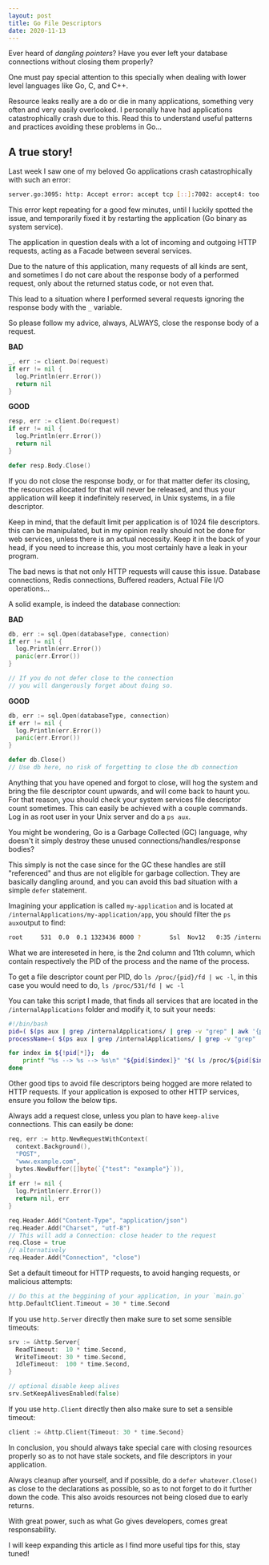 ```yaml
---
layout: post
title: Go File Descriptors
date: 2020-11-13
---
```


Ever heard of _dangling pointers_? Have you ever left your database connections without closing them properly?

One must pay special attention to this specially when dealing with lower level languages like Go, C, and C++.

Resource leaks really are a do or die in many applications, something very often and very easily overlooked. I personally have had applications catastrophically crash due to this. Read this to understand useful patterns and practices avoiding these problems in Go...

## A true story!

Last week I saw one of my beloved Go applications crash catastrophically with such an error:

```sh
server.go:3095: http: Accept error: accept tcp [::]:7002: accept4: too many open files; retrying in 5ms 
```
   

This error kept repeating for a good few minutes, until I luckily spotted the issue, and temporarily fixed it by restarting the application (Go binary as system service).

The application in question deals with a lot of incoming and outgoing HTTP requests, acting as a Facade between several services.

Due to the nature of this application, many requests of all kinds are sent, and sometimes I do not care about the response body of a performed request, only about the returned status code, or not even that.

This lead to a situation where I performed several requests ignoring the response body with the `_` variable.

So please follow my advice, always, ALWAYS, close the response body of a request.

**BAD**

```go
_, err := client.Do(request)
if err != nil {
  log.Println(err.Error())
  return nil
} 
```
    

**GOOD**

```go
resp, err := client.Do(request)
if err != nil {
  log.Println(err.Error())
  return nil
}

defer resp.Body.Close()
```

        
If you do not close the response body, or for that matter defer its closing, the resources allocated for that will never be released, and thus your application will keep it indefinitely reserved, in Unix systems, in a file descriptor.

Keep in mind, that the default limit per application is of 1024 file descriptors. this can be manipulated, but in my opinion really should not be done for web services, unless there is an actual necessity. Keep it in the back of your head, if you need to increase this, you most certainly have a leak in your program.

The bad news is that not only HTTP requests will cause this issue. Database connections, Redis connections, Buffered readers, Actual File I/O operations...

A solid example, is indeed the database connection:

**BAD**

```go
db, err := sql.Open(databaseType, connection)
if err != nil {
  log.Println(err.Error())
  panic(err.Error())
}

// If you do not defer close to the connection
// you will dangerously forget about doing so.
```

**GOOD**

```go
db, err := sql.Open(databaseType, connection)
if err != nil {
  log.Println(err.Error())
  panic(err.Error())
}

defer db.Close()
// Use db here, no risk of forgetting to close the db connection  
```  

Anything that you have opened and forgot to close, will hog the system and bring the file descriptor count upwards, and will come back to haunt you. For that reason, you should check your system services file descriptor count sometimes. This can easily be achieved with a couple commands. Log in as root user in your Unix server and do a `ps aux`.

You might be wondering, Go is a Garbage Collected (GC) language, why doesn't it simply destroy these unused connections/handles/response bodies?

This simply is not the case since for the GC these handles are still "referenced" and thus are not eligible for garbage collection. They are basically dangling around, and you can avoid this bad situation with a simple `defer` statement.

Imagining your application is called `my-application` and is located at `/internalApplications/my-application/app`, you should filter the `ps aux`output to find:

```sh
root     531  0.0  0.1 1323436 8000 ?        Ssl  Nov12   0:35 /internalApplications/my-application/app     
```

What we are intereseted in here, is the 2nd column and 11th column, which contain respectively the PID of the process and the name of the process.

To get a file descriptor count per PID, do `ls /proc/{pid}/fd | wc -l`, in this case you would need to do, `ls /proc/531/fd | wc -l`

You can take this script I made, that finds all services that are located in the `/internalApplications` folder and modify it, to suit your needs:

```sh
#!/bin/bash
pid=( $(ps aux | grep /internalApplications/ | grep -v "grep" | awk '{print $2}') )
processName=( $(ps aux | grep /internalApplications/ | grep -v "grep" | awk '{print $11}') )

for index in ${!pid[*]};  do
    printf "%s --> %s --> %s\n" "${pid[$index]}" "$( ls /proc/${pid[$index]}/fd | wc -l )"  "${processName[$index]}"
done 
```   

Other good tips to avoid file descriptors being hogged are more related to HTTP requests. If your application is exposed to other HTTP services, ensure you follow the below tips.

Always add a request close, unless you plan to have `keep-alive` connections. This can easily be done:

```go
req, err := http.NewRequestWithContext(
  context.Background(),
  "POST",
  "www.example.com",
  bytes.NewBuffer([]byte(`{"test": "example"}`)),
)
if err != nil {
  log.Println(err.Error())
  return nil, err
}

req.Header.Add("Content-Type", "application/json")
req.Header.Add("Charset", "utf-8")
// This will add a Connection: close header to the request
req.Close = true
// alternatively
req.Header.Add("Connection", "close")  
```  

Set a default timeout for HTTP requests, to avoid hanging requests, or malicious attempts:

```go
// Do this at the beggining of your application, in your `main.go`
http.DefaultClient.Timeout = 30 * time.Second   
```   

If you use `http.Server` directly then make sure to set some sensible timeouts:

```go
srv := &http.Server{
  ReadTimeout:  10 * time.Second,
  WriteTimeout: 30 * time.Second,
  IdleTimeout:  100 * time.Second,
}

// optional disable keep alives
srv.SetKeepAlivesEnabled(false) 
```   

If you use `http.Client` directly then also make sure to set a sensible timeout:

```go
client := &http.Client{Timeout: 30 * time.Second}
```

In conclusion, you should always take special care with closing resources properly so as to not have stale sockets, and file descriptors in your application.

Always cleanup after yourself, and if possible, do a `defer whatever.Close()` as close to the declarations as possible, so as to not forget to do it further down the code. This also avoids resources not being closed due to early returns.

With great power, such as what Go gives developers, comes great responsability.

I will keep expanding this article as I find more useful tips for this, stay tuned!